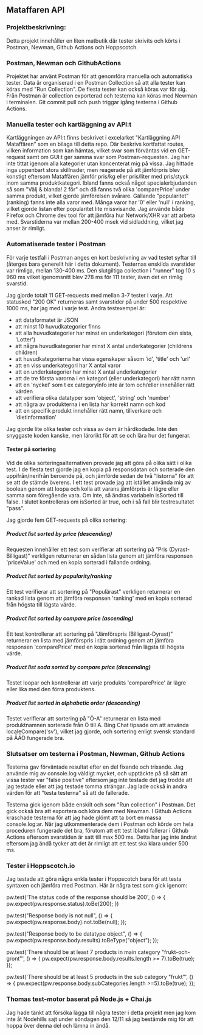 ## Mataffaren API

### Projektbeskrivning:
Detta projekt innehåller en liten matbutik där tester skrivits och körts i Postman, Newman, Github Actions och Hoppscotch.

### Postman, Newman och GithubActions
Projektet har använt Postman för att genomföra manuella och automatiska tester. Data är organiserad i en Postman Collection så att alla tester kan köras med "Run Collection". De flesta tester kan också köras var för sig. Från Postman är collection exporterad och testerna kan köras med Newman i terminalen. Git commit pull och push triggar igång testerna i Github Actions.

### Manuella tester och kartläggning av API:t 
Kartläggningen av API:t finns beskrivet i excelarket "Kartläggning API Mataffären" som en bilaga till detta repo. Där beskrivs kortfattat routes, vilken information som kan hämtas, vilket svar som förväntas vid en GET-request samt om GUI:t ger samma svar som Postman-requesten. Jag har inte tittat igenom alla kategorier utan koncenterat mig på vissa. Jag hittade inga uppenbart stora skillnader, men reagerade på att jämförpris blev konstigt eftersom Mataffären jämför pris/kg eller pris/liter med pris/styck inom samma produktkategori. Ibland fanns också något specialerbjudanden så som "Välj & blanda! 2 för" och då fanns två olika 'comparePrice' under samma produkt, vilket gjorde jämförelsen svårare. Gällande "popularitet" (ranking) fanns inte alla varor med. Många varor har '0' eller 'null' i ranking, vilket gjorde listan efter popularitet lite missvisande. Jag använde både Firefox och Chrome dev tool för att jämföra hur Network/XHR var att arbeta med. Svarstiderna var mellan 200-400 msek vid sidladdning, vilket jag anser är rimligt.

### Automatiserade tester i Postman
För varje testfall i Postman anges en kort beskrivning av vad testet syftar till (återges bara generellt här i detta dokument). Testernas enskilda svarstider var rimliga, mellan 130-400 ms. Den slutgiltiga collection i "runner" tog 10 s 960 ms vilket igenomsnitt blev 278 ms för 111 tester, även det en rimlig svarstid.

Jag gjorde totalt 11 GET-requests med mellan 3-7 tester i varje. Att statuskod "200 OK" returneras samt svarstider på under 500 respektive 1000 ms, har jag med i varje test. 
Andra testexempel är: 
 - att dataformatet är JSON
 - att minst 10 huvudkategorier finns
 - att alla huvudkategorier har minst en underkategori (förutom den sista, 'Lotter')
 - att några huvudkategorier har minst X antal underkategorier (childrens children)
 - att huvudkategorierna har vissa egenskaper såsom 'id', 'title' och 'url'
 - att en viss underkategori har X antal varor
 - att en underkategorier har minst X antal underkategorier
 - att de tre första varorna i en kategori (eller underkategori) har rätt namn
 - att en 'nyckel' som t ex categoryInfo inte är tom och/eller innehåller rätt värden
 - att verifiera olika datatyper som 'object', 'string' och 'number'
 - att några av produkterna i en lista har korrekt namn och kod
 - att en specifik produkt innehåller rätt namn, tillverkare och 'dietinformation'

 Jag gjorde lite olika tester och vissa av dem är hårdkodade. Inte den snyggaste koden kanske, men lärorikt för att se och lära hur det fungerar. 

#### Tester på sortering

Vid de olika sorteringsalternativen provade jag att göra på olika sätt i olika test. I de flesta test gjorde jag en kopia på responsdatan och sorterade den uppifrån/nerifrån beroende på, och jämförde sedan de två "listorna" för att se att de stämde överens. I ett test provade jag att istället använda mig av boolean genom att loopa och kolla att varans jämförpris är lägre eller samma som föregående vara. Om inte, så ändras variabeln isSorted till false. I slutet kontrolleras om isSorted är true, och i så fall blir testresultatet "pass".

Jag gjorde fem GET-requests på olika sortering:

##### Product list sorted by price (descending)
Requesten innehåller ett test som verifierar att sortering på ”Pris (Dyrast-Billigast)” verkligen returnerar en sådan lista genom att jämföra responsen 'priceValue' och med en kopia sorterad i fallande ordning.

##### Product list sorted by popularity/ranking
Ett test verifierar att sortering på "Populärast" verkligen returnerar en rankad lista genom att jämföra responsen 'ranking' med en kopia sorterad från högsta till lägsta värde.

##### Product list sorted by compare price (ascending)
Ett test kontrollerar att sortering på "Jämförspris (Billigast-Dyrast)" returnerar en lista med jämförspris i rätt ordning genom att jämföra responsen 'comparePrice' med en kopia sorterad från lägsta till högsta värde.

##### Product list soda sorted by compare price (descending)
Testet loopar och kontrollerar att varje produkts 'comparePrice' är lägre eller lika med den förra produktens.

##### Product list sorted in alphabetic order (descending)
Testet verifierar att sortering på "Ö-A" returnerar en lista med produktnamnen sorterade från Ö till A. Bing Chat tipsade om att använda localeCompare('sv'), vilket jag gjorde, och sortering enligt svensk standard på ÅÄÖ fungerade bra.

### Slutsatser om testerna i Postman, Newman, Github Actions

Testerna gav förväntade resultat efter en del fixande och trixande. Jag använde mig av console.log väldigt mycket, och upptäckte på så sätt att vissa tester var "false positive" eftersom jag inte testade det jag trodde att jag testade eller att jag testade tomma strängar. Jag lade också in andra värden för att "testa testerna" så att de fallerade. 

Testerna gick igenom både enskilt och som "Run collection" i Postman. Det gick också bra att exportera och köra dem med Newman. I Github Actions kraschade testerna för att jag hade glömt att ta bort en massa console.log:ar. När jag utkommenterade dem i Postman och körde om hela proceduren fungerade det bra, förutom att ett test ibland fallerar i Github Actions eftersom svarstiden är satt till max 500 ms. Detta har jag inte ändrat eftersom jag ändå tycker att det är rimligt att ett test ska klara under 500 ms.


### Tester i Hoppscotch.io 
Jag testade att göra några enkla tester i Hoppscotch bara för att testa syntaxen och jämföra med Postman. Här är några test som gick igenom:

pw.test('The status code of the response should be 200', () => {
    pw.expect(pw.response.status).toBe(200);
})

pw.test("Response body is not null", () => {
  pw.expect(pw.response.body).not.toBe(null);
});

pw.test("Response body to be datatype object", () => {
  pw.expect(pw.response.body.results).toBeType("object");
});

pw.test('There should be at least 7 products in main category "frukt-och-gront"', () => {
    pw.expect(pw.response.body.results.length >= 7).toBe(true);
});

pw.test('There should be at least 5 products in the sub category "frukt"', () => 
{ pw.expect(pw.response.body.subCategories.length >=5).toBe(true); });

### Thomas test-motor baserat på Node.js + Chai.js
Jag hade tänkt att försöka lägga till några tester i detta projekt men jag kom inte åt Nodehills sajt under söndagen den 12/11 så jag bestämde mig för att hoppa över denna del och lämna in ändå.
